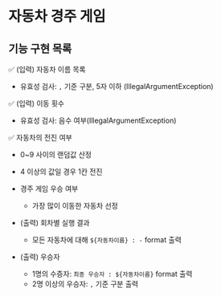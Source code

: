 # 자동차 경주 게임

## 기능 구현 목록
✅ (입력) 자동차 이름 목록
  - 유효성 검사: `,` 기준 구분, 5자 이하 (IllegalArgumentException)

✅ (입력) 이동 횟수
  - 유효성 검사: 음수 여부(IllegalArgumentException)
  
✅ 자동차의 전진 여부
  - 0~9 사이의 랜덤값 산정
  - 4 이상의 값일 경우 1칸 전진
    
- 경주 게임 우승 여부
  - 가장 많이 이동한 자동차 선정
- (출력) 회차별 실행 결과
  - 모든 자동차에 대해 `${자동차이름} : -` format 출력
- (출력) 우승자 
  - 1명의 수증자: `최종 우승자 : ${자동차이름}` format 출력
  - 2명 이상의 우승자: `,` 기준 구분 출력

